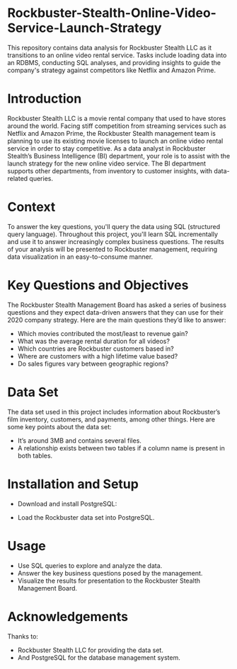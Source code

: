 # Rockbuster-Stealth-Online-Video-Service-Launch-Strategy
This repository contains data analysis for Rockbuster Stealth LLC as it transitions to an online video rental service. Tasks include loading data into an RDBMS, conducting SQL analyses, and providing insights to guide the company's strategy against competitors like Netflix and Amazon Prime.
# Introduction
Rockbuster Stealth LLC is a movie rental company that used to have stores around the world. Facing stiff competition from streaming services such as Netflix and Amazon Prime, the Rockbuster Stealth management team is planning to use its existing movie licenses to launch an online video rental service in order to stay competitive.
As a data analyst in Rockbuster Stealth’s Business Intelligence (BI) department, your role is to assist with the launch strategy for the new online video service. The BI department supports other departments, from inventory to customer insights, with data-related queries.
# Context
To answer the key questions, you'll query the data using SQL (structured query language). Throughout this project, you'll learn SQL incrementally and use it to answer increasingly complex business questions. The results of your analysis will be presented to Rockbuster management, requiring data visualization in an easy-to-consume manner. 
# Key Questions and Objectives
The Rockbuster Stealth Management Board has asked a series of business questions and they expect data-driven answers that they can use for their 2020 company strategy. Here are the main questions they’d like to answer:

- Which movies contributed the most/least to revenue gain?
- What was the average rental duration for all videos?
- Which countries are Rockbuster customers based in?
- Where are customers with a high lifetime value based?
- Do sales figures vary between geographic regions?

# Data Set
The data set used in this project includes information about Rockbuster’s film inventory, customers, and payments, among other things. Here are some key points about the data set:

- It’s around 3MB and contains several files.
- A relationship exists between two tables if a column name is present in both tables.
# Installation and Setup
- Download and install PostgreSQL:

- Load the Rockbuster data set into PostgreSQL.

# Usage
- Use SQL queries to explore and analyze the data.
- Answer the key business questions posed by the management.
- Visualize the results for presentation to the Rockbuster Stealth Management Board.

# Acknowledgements
Thanks to:
- Rockbuster Stealth LLC for providing the data set.
- And PostgreSQL for the database management system.
